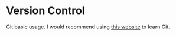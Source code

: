 # Version Control

Git basic usage. I would recommend using [this website](https://learngitbranching.js.org) to learn Git.

